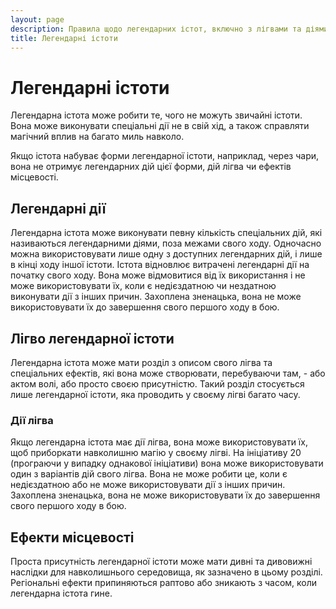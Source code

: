 ```yaml
---
layout: page
description: Правила щодо легендарних істот, включно з лігвами та діями
title: Легендарні істоти
---
```


# Легендарні істоти
Легендарна істота може робити те, чого не можуть звичайні істоти. Вона може виконувати спеціальні дії не в свій хід, а також справляти магічний вплив на багато миль навколо.

Якщо істота набуває форми легендарної істоти, наприклад, через чари, вона не отримує легендарних дій цієї форми, дій лігва чи ефектів місцевості.

## Легендарні дії
Легендарна істота може виконувати певну кількість спеціальних дій, які називаються легендарними діями, поза межами свого ходу. Одночасно можна використовувати лише одну з доступних легендарних дій, і лише в кінці ходу іншої істоти. Істота відновлює витрачені легендарні дії на початку свого ходу. Вона може відмовитися від їх використання і не може використовувати їх, коли є недієздатною чи нездатною виконувати дії з інших причин. Захоплена зненацька, вона не може використовувати їх до завершення свого першого ходу в бою.

## Лігво легендарної істоти
Легендарна істота може мати розділ з описом свого лігва та спеціальних ефектів, які вона може створювати, перебуваючи там, - або актом волі, або просто своєю присутністю. Такий розділ стосується лише легендарної істоти, яка проводить у своєму лігві багато часу.

### Дії лігва
Якщо легендарна істота має дії лігва, вона може використовувати їх, щоб приборкати навколишню магію у своєму лігві. На ініціативу 20 (програючи у випадку однакової ініціативи) вона може використовувати один з варіантів дій свого лігва. Вона не може робити це, коли є недієздатною або не може використовувати дії з інших причин. Захоплена зненацька, вона не може використовувати їх до завершення свого першого ходу в бою.

## Ефекти місцевості
Проста присутність легендарної істоти може мати дивні та дивовижні наслідки для навколишнього середовища, як зазначено в цьому розділі. Регіональні ефекти припиняються раптово або зникають з часом, коли легендарна істота гине.
